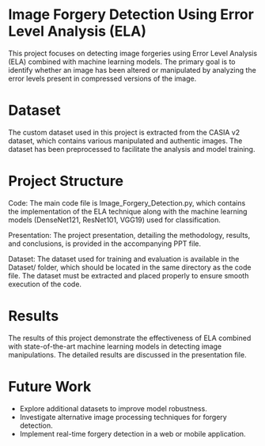 # Image Forgery Detection Using Error Level Analysis (ELA)
This project focuses on detecting image forgeries using Error Level Analysis (ELA) combined with machine learning models. The primary goal is to identify whether an image has been altered or manipulated by analyzing the error levels present in compressed versions of the image.

# Dataset
The custom dataset used in this project is extracted from the CASIA v2 dataset, which contains various manipulated and authentic images. The dataset has been preprocessed to facilitate the analysis and model training.

# Project Structure
Code: The main code file is Image_Forgery_Detection.py, which contains the implementation of the ELA technique along with the machine learning models (DenseNet121, ResNet101, VGG19) used for classification.

Presentation: The project presentation, detailing the methodology, results, and conclusions, is provided in the accompanying PPT file.

Dataset: The dataset used for training and evaluation is available in the Dataset/ folder, which should be located in the same directory as the code file. The dataset must be extracted and placed properly to ensure smooth execution of the code.

# Results
The results of this project demonstrate the effectiveness of ELA combined with state-of-the-art machine learning models in detecting image manipulations. The detailed results are discussed in the presentation file.

# Future Work
* Explore additional datasets to improve model robustness.
* Investigate alternative image processing techniques for forgery detection.
* Implement real-time forgery detection in a web or mobile application.
